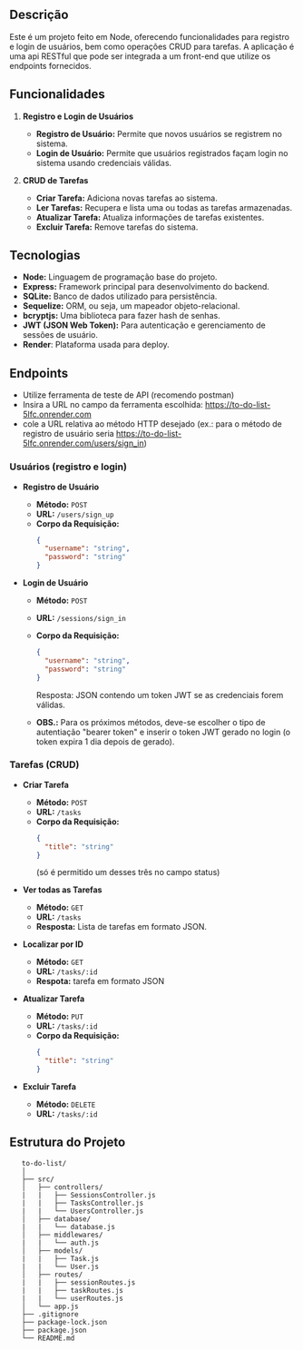 ## Descrição

Este é um projeto feito em Node, oferecendo funcionalidades para registro e login de usuários, bem como operações CRUD para tarefas. A aplicação é uma api RESTful que pode ser integrada a um front-end que utilize os endpoints fornecidos.

## Funcionalidades

1. **Registro e Login de Usuários**
   - **Registro de Usuário:** Permite que novos usuários se registrem no sistema.
   - **Login de Usuário:** Permite que usuários registrados façam login no sistema usando credenciais válidas.

2. **CRUD de Tarefas**
   - **Criar Tarefa:** Adiciona novas tarefas ao sistema.
   - **Ler Tarefas:** Recupera e lista uma ou todas as tarefas armazenadas.
   - **Atualizar Tarefa:** Atualiza informações de tarefas existentes.
   - **Excluir Tarefa:** Remove tarefas do sistema.

## Tecnologias

- **Node:** Linguagem de programação base do projeto.
- **Express:** Framework principal para desenvolvimento do backend.
- **SQLite:** Banco de dados utilizado para persistência.
- **Sequelize:** ORM, ou seja, um mapeador objeto-relacional.
- **bcryptjs:** Uma biblioteca para fazer hash de senhas.
- **JWT (JSON Web Token):** Para autenticação e gerenciamento de sessões de usuário.
- **Render**: Plataforma usada para deploy.

## Endpoints

- Utilize ferramenta de teste de API (recomendo postman)
- Insira a URL no campo da ferramenta escolhida: https://to-do-list-5lfc.onrender.com
- cole a URL relativa ao método HTTP desejado (ex.: para o método de registro de usuário seria https://to-do-list-5lfc.onrender.com/users/sign_in)

### Usuários (registro e login)

- **Registro de Usuário**
  - **Método:** `POST`
  - **URL:** `/users/sign_up`
  - **Corpo da Requisição:**
    ```json
    {
      "username": "string",
      "password": "string"
    }
    ```

- **Login de Usuário**
  - **Método:** `POST`
  - **URL:** `/sessions/sign_in`
  - **Corpo da Requisição:**
    ```json
    {
      "username": "string",
      "password": "string"
    }

    ```
    Resposta: JSON contendo um token JWT se as credenciais forem válidas.

  - **OBS.:** Para os próximos métodos, deve-se escolher o tipo de autentiação "bearer token" e inserir o token JWT gerado no login (o token expira 1 dia depois de gerado).

### Tarefas (CRUD)

- **Criar Tarefa**
  - **Método:** `POST`
  - **URL:** `/tasks`
  - **Corpo da Requisição:**
    ```json
    {
      "title": "string"
    }
    ```
    (só é permitido um desses três no campo status)


- **Ver todas as Tarefas**
  - **Método:** `GET`
  - **URL:** `/tasks`
  - **Resposta:** Lista de tarefas em formato JSON.

- **Localizar por ID**
  - **Método:** `GET`
  - **URL:** `/tasks/:id`
  - **Respota:** tarefa em formato JSON

- **Atualizar Tarefa**
  - **Método:** `PUT`
  - **URL:** `/tasks/:id`
  - **Corpo da Requisição:**
    ```json
    {
      "title": "string"
    }
    ```

- **Excluir Tarefa**
  - **Método:** `DELETE`
  - **URL:** `/tasks/:id`

## Estrutura do Projeto

```plaintext
   to-do-list/
   │
   ├── src/
   │   ├── controllers/
   |   |   ├── SessionsController.js
   |   |   ├── TasksController.js
   |   |   └── UsersController.js
   │   ├── database/
   |   |   └── database.js
   │   ├── middlewares/
   |   |   └── auth.js
   │   ├── models/
   |   |   ├── Task.js
   |   |   └── User.js
   │   ├── routes/
   |   |   ├── sessionRoutes.js
   |   |   ├── taskRoutes.js
   |   |   └── userRoutes.js
   │   └── app.js
   ├── .gitignore
   ├── package-lock.json
   ├── package.json
   └── README.md
   ```
